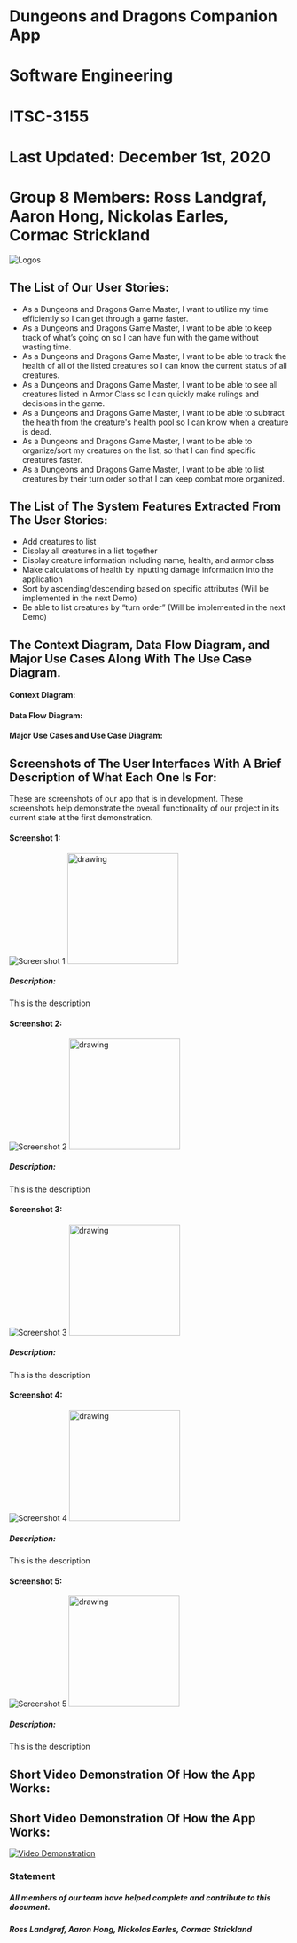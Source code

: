 # Dungeons and Dragons Companion App
# Software Engineering
# ITSC-3155
# Last Updated: December 1st, 2020
# Group 8 Members: Ross Landgraf, Aaron Hong, Nickolas Earles, Cormac Strickland
![Logos](https://i.imgur.com/o3EPh5Z.png "Logos")
## The List of Our User Stories:
* As a Dungeons and Dragons Game Master, I want to utilize my time efficiently so I can get through a game faster.
* As a Dungeons and Dragons Game Master, I want to be able to keep track of what’s going on so I can have fun with the game without wasting time.
* As a Dungeons and Dragons Game Master, I want to be able to track the health of all of the listed creatures so I can know the current status of all creatures.
* As a Dungeons and Dragons Game Master, I want to be able to see all creatures listed in Armor Class so I can quickly make rulings and decisions in the game.
* As a Dungeons and Dragons Game Master, I want to be able to subtract the health from the creature's health pool so I can know when a creature is dead.
* As a Dungeons and Dragons Game Master, I want to be able to organize/sort my creatures on the list, so that I can find specific creatures faster.
* As a Dungeons and Dragons Game Master, I want to be able to list creatures by their turn order so that I can keep combat more organized.

## The List of The System Features Extracted From The User Stories:
* Add creatures to list
* Display all creatures in a list together
* Display creature information including name, health, and armor class
* Make calculations of health by inputting damage information into the application
* Sort by ascending/descending based on specific attributes (Will be implemented in the next Demo)
* Be able to list creatures by “turn order” (Will be implemented in the next Demo)

## The Context Diagram, Data Flow Diagram, and Major Use Cases Along With The Use Case Diagram.
#### Context Diagram: 
#### Data Flow Diagram: 
#### Major Use Cases and Use Case Diagram:
## Screenshots of The User Interfaces With A Brief Description of What Each One Is For:
These are screenshots of our app that is in development. These screenshots help demonstrate the overall functionality of our project in its current state at the first demonstration. 
#### Screenshot 1:
![Screenshot 1](https://i.imgur.com/kcsMUi4.png "Screenshot 1")
<img src="https://i.imgur.com/kcsMUi4.png" alt="drawing" width="200"/>
##### Description: 
This is the description
#### Screenshot 2:
![Screenshot 2](https://i.imgur.com/PomsjBV.png "Screenshot 2")
<img src="https://i.imgur.com/PomsjBV.png" alt="drawing" width="200"/>
##### Description: 
This is the description
#### Screenshot 3:
![Screenshot 3](https://i.imgur.com/5wa2sz3.png "Screenshot 3")
<img src="https://i.imgur.com/5wa2sz3.png" alt="drawing" width="200"/>
##### Description: 
This is the description
#### Screenshot 4:
![Screenshot 4](https://i.imgur.com/YZDSnCX.png "Screenshot 4")
<img src="https://i.imgur.com/YZDSnCX.png" alt="drawing" width="200"/>
##### Description: 
This is the description
#### Screenshot 5:
![Screenshot 5](https://i.imgur.com/BcdfnYU.png "Screenshot 5")
<img src="https://i.imgur.com/BcdfnYU.png" alt="drawing" width="200"/>
##### Description: 
This is the description
## Short Video Demonstration Of How the App Works:
## Short Video Demonstration Of How the App Works:
[![Video Demonstration](https://i.imgur.com/j8gFzKx.png=250x)](https://www.youtube.com/watch?v=NpEaa2P7qZI&ab_channel=TristanBrehaut)

### Statement
##### *All members of our team have helped complete and contribute to this document.*
##### Ross Landgraf, Aaron Hong, Nickolas Earles, Cormac Strickland

